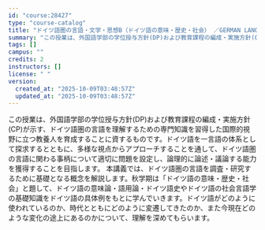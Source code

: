 ```yaml
---
id: "course:28427"
type: "course-catalog"
title: "ドイツ語圏の言語・文学・思想B（ドイツ語の意味・歴史・社会） ／GERMAN LANGUAGE, LITERATURE AND THOUGHT B"
summary: "この授業は、外国語学部の学位授与方針(DP)および教育課程の編成・実施方針(CP)が示す、ドイツ語圏の言語を理解するための専門知識を習得した国際的視野に立つ教養人を育成することに資するものです。ドイツ語を一言語の体系として探求するとともに、…"
tags: []
campus: ""
credits: 2
instructors: []
license: " "
version:
  created_at: "2025-10-09T03:48:57Z"
  updated_at: "2025-10-09T03:48:57Z"
---
```


この授業は、外国語学部の学位授与方針(DP)および教育課程の編成・実施方針(CP)が示す、ドイツ語圏の言語を理解するための専門知識を習得した国際的視野に立つ教養人を育成することに資するものです。ドイツ語を一言語の体系として探求するとともに、多様な視点からアプローチすることを通して、ドイツ語圏の言語に関わる事柄について適切に問題を設定し、論理的に論述・議論する能力を獲得することを目指します。 本講義では、ドイツ語圏の言語を調査・研究するために基礎となる概念を解説します。秋学期は「ドイツ語の意味・歴史・社会」と題して、ドイツ語の意味論・語用論・ドイツ語史やドイツ語の社会言語学の基礎知識をドイツ語の具体例をもとに学んでいきます。ドイツ語がどのように使われているのか、時代とともにどのように変遷してきたのか、また今現在どのような変化の途上にあるのかについて、理解を深めてもらいます。
